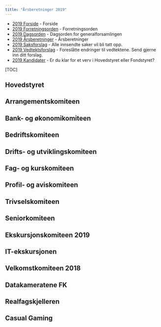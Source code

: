```yaml
---
title: "Årsberetninger 2019"
---
```


* [2019 Forside](/wiki/online/generalforsamlingen/genfors2019)   - Forside
* [2019 Forretningsorden](/wiki/online/generalforsamlingen/genfors2019/forretningsorden) - Forretningsorden
* [2019 Dagsorden](/wiki/online/generalforsamlingen/genfors2019/dagsorden) - Dagsorden for generalforsamlingen
* [2019 Årsberetninger](/wiki/online/generalforsamlingen/genfors2019/aarsberetninger) - Årsberetninger
* [2019 Saksforslag](/wiki/online/generalforsamlingen/genfors2019/saksforslag) - Alle innsendte saker vil bli tatt opp.
* [2019 Vedtektsforslag](/wiki/online/generalforsamlingen/genfors2019/vedtekstforslag) - Foreslåtte endringer til vedtektene. Send gjerne inn ditt forslag.
* [2019 Kandidater](/wiki/online/generalforsamlingen/genfors2019/valg) - Er du klar for et verv i Hovedstyret eller Fondstyret?

[TOC]

## Hovedstyret

## Arrangementskomiteen

## Bank- og økonomikomiteen

## Bedriftskomiteen

## Drifts- og utviklingskomiteen

## Fag- og kurskomiteen

## Profil- og aviskomiteen

## Trivselskomiteen

## Seniorkomiteen

## Ekskursjonskomiteen 2019

## IT-ekskursjonen

## Velkomstkomiteen 2018

## Datakameratene FK

## Realfagskjelleren

## Casual Gaming
